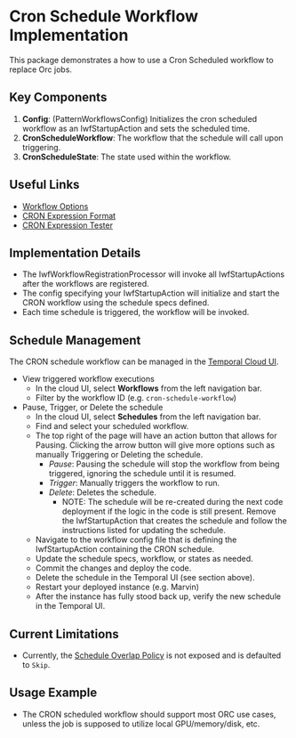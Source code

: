 # Cron Schedule Workflow Implementation

This package demonstrates a how to use a Cron Scheduled workflow to replace Orc jobs.

## Key Components

1. **Config**: (PatternWorkflowsConfig) Initializes the cron scheduled workflow as an IwfStartupAction and sets the scheduled
   time.
2. **CronScheduleWorkflow**: The workflow that the schedule will call upon triggering.
3. **CronScheduleState**: The state used within the workflow.

## Useful Links

- [Workflow Options](https://github.com/indeedeng/iwf/wiki/WorkflowOptions#cron-schedule)
- [CRON Expression Format](https://pkg.go.dev/github.com/robfig/cron#hdr-CRON_Expression_Format)
- [CRON Expression Tester](https://crontab.guru/)

## Implementation Details

- The IwfWorkflowRegistrationProcessor  will invoke all IwfStartupActions after the
  workflows are registered.
- The config specifying your IwfStartupAction will initialize and start the CRON workflow using the schedule specs defined.
- Each time schedule is triggered, the workflow will be invoked.

## Schedule Management

The CRON schedule workflow can be managed in the [Temporal Cloud UI](https://cloud.temporal.io/welcome).

- View triggered workflow executions
    - In the cloud UI, select **Workflows** from the left navigation bar.
    - Filter by the workflow ID (e.g. `cron-schedule-workflow`)
- Pause, Trigger, or Delete the schedule
    - In the cloud UI, select **Schedules** from the left navigation bar.
    - Find and select your scheduled workflow.
    - The top right of the page will have an action button that allows for Pausing. Clicking the arrow button will give more
      options such as manually Triggering or Deleting the schedule.
        - *Pause*: Pausing the schedule will stop the workflow from being triggered, ignoring the schedule until it is
          resumed.
        - *Trigger*: Manually triggers the workflow to run.
        - *Delete*: Deletes the schedule.
            - NOTE: The schedule will be re-created during the next code deployment if the logic in the code is still
              present. Remove the IwfStartupAction that creates the schedule and follow the instructions listed for updating
              the schedule.
    - Navigate to the workflow config file that is defining the IwfStartupAction containing the CRON schedule.
    - Update the schedule specs, workflow, or states as needed.
    - Commit the changes and deploy the code.
    - Delete the schedule in the Temporal UI (see section above).
    - Restart your deployed instance (e.g. Marvin)
    - After the instance has fully stood back up, verify the new schedule in the Temporal UI.

## Current Limitations

- Currently, the [Schedule Overlap Policy](https://python.temporal.io/temporalio.client.ScheduleOverlapPolicy.html) is not
  exposed and is defaulted to `Skip`.

## Usage Example

- The CRON scheduled workflow should support most ORC use cases, unless the job is supposed to utilize local GPU/memory/disk,
  etc.
